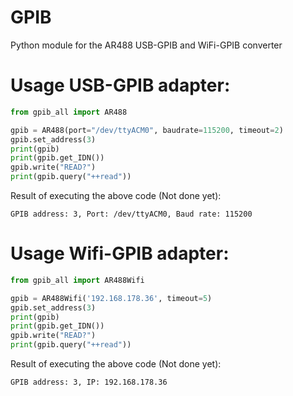 # GPIB
Python module for the AR488 USB-GPIB and WiFi-GPIB converter

# Usage USB-GPIB adapter:
```python
from gpib_all import AR488

gpib = AR488(port="/dev/ttyACM0", baudrate=115200, timeout=2)
gpib.set_address(3)
print(gpib)
print(gpib.get_IDN())
gpib.write("READ?")
print(gpib.query("++read"))
```
Result of executing the above code (Not done yet):
```
GPIB address: 3, Port: /dev/ttyACM0, Baud rate: 115200
```

# Usage Wifi-GPIB adapter:
```python
from gpib_all import AR488Wifi

gpib = AR488Wifi('192.168.178.36', timeout=5)
gpib.set_address(3)
print(gpib)
print(gpib.get_IDN())
gpib.write("READ?")
print(gpib.query("++read"))
```
Result of executing the above code (Not done yet):
```
GPIB address: 3, IP: 192.168.178.36
```

